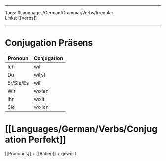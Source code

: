 ___
Tags: #Languages/German/Grammar/Verbs/Irregular  
Links: [[Verbs]]
___
# Conjugation Präsens
Pronoun|Conjugation
------------ | ------------
Ich | will
Du | willst
Er/Sie/Es | will
Wir | wollen
Ihr | wollt
Sie | wollen


# [[Languages/German/Verbs/Conjugation Perfekt]]
[[Pronouns]] + [[Haben]] + gewollt
